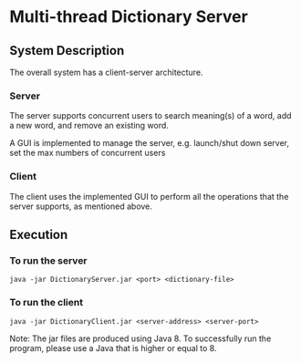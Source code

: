 # Multi-thread Dictionary Server

## System Description
The overall system has a client-server architecture.  

### Server
The server supports concurrent users to search meaning(s) of a word, 
add a new word, and remove an existing word.

A GUI is implemented to manage the server, e.g. launch/shut down server, set
the max numbers of concurrent users

### Client
The client uses the implemented GUI to perform all the operations that the server 
supports, as mentioned above.

## Execution
### To run the server
```
java -jar DictionaryServer.jar <port> <dictionary-file>
```
### To run the client
```
java -jar DictionaryClient.jar <server-address> <server-port>
```
Note: The jar files are produced using Java 8. To successfully run the program, please use a Java that is higher or equal to 8.